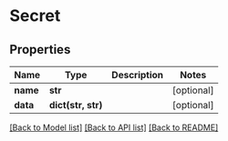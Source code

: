 # Secret

## Properties
Name | Type | Description | Notes
------------ | ------------- | ------------- | -------------
**name** | **str** |  | [optional] 
**data** | **dict(str, str)** |  | [optional] 

[[Back to Model list]](../README.md#documentation-for-models) [[Back to API list]](../README.md#documentation-for-api-endpoints) [[Back to README]](../README.md)


